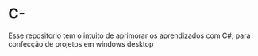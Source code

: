 # C-
Esse  repositorio tem o intuito de aprimorar os aprendizados com C#, para confecção de projetos em windows desktop

